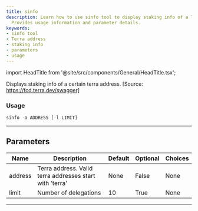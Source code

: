 ```yaml
---
title: sinfo
description: Learn how to use sinfo tool to display staking info of a Terra address.
  Provides usage information and parameter details.
keywords:
- sinfo tool
- Terra address
- staking info
- parameters
- usage
---
```


import HeadTitle from '@site/src/components/General/HeadTitle.tsx';

<HeadTitle title="sinfo - Defi - Crypto - Reference | OpenBB Terminal Docs" />

Displays staking info of a certain terra address. [Source: https://fcd.terra.dev/swagger]

### Usage

```python
sinfo -a ADDRESS [-l LIMIT]
```

---

## Parameters

| Name | Description | Default | Optional | Choices |
| ---- | ----------- | ------- | -------- | ------- |
| address | Terra address. Valid terra addresses start with 'terra' | None | False | None |
| limit | Number of delegations | 10 | True | None |

---
